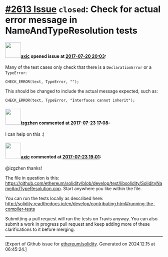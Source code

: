 # [\#2613 Issue](https://github.com/ethereum/solidity/issues/2613) `closed`: Check for actual error message in NameAndTypeResolution tests

#### <img src="https://avatars.githubusercontent.com/u/20340?v=4" width="50">[axic](https://github.com/axic) opened issue at [2017-07-20 20:03](https://github.com/ethereum/solidity/issues/2613):

Many of the test cases only check that there is a `DeclarationError` or a `TypeError`:
```
CHECK_ERROR(text, TypeError, "");
```

This should be changed to include the actual message expected, such as:
```
CHECK_ERROR(text, TypeError, "Interfaces cannot inherit");
```

#### <img src="https://avatars.githubusercontent.com/u/7168454?u=49633ed13aba95b5a756819660bc2a911bbf553f&v=4" width="50">[izgzhen](https://github.com/izgzhen) commented at [2017-07-23 17:08](https://github.com/ethereum/solidity/issues/2613#issuecomment-317267406):

I can help on this :)

#### <img src="https://avatars.githubusercontent.com/u/20340?v=4" width="50">[axic](https://github.com/axic) commented at [2017-07-23 19:01](https://github.com/ethereum/solidity/issues/2613#issuecomment-317274432):

@izgzhen thanks!

The file in question is this: https://github.com/ethereum/solidity/blob/develop/test/libsolidity/SolidityNameAndTypeResolution.cpp. Start anywhere you like within the file.

You can run the tests locally as described here: http://solidity.readthedocs.io/en/develop/contributing.html#running-the-compiler-tests

Submitting a pull request will run the tests on Travis anyway. You can also submit a work in progress pull request and keep adding more of these clarifications to it before merging.


-------------------------------------------------------------------------------



[Export of Github issue for [ethereum/solidity](https://github.com/ethereum/solidity). Generated on 2024.12.15 at 06:45:24.]
